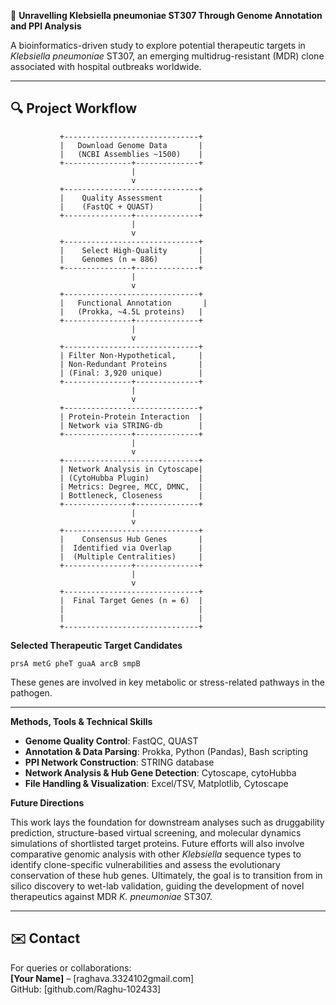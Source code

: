 🧬 **Unravelling Klebsiella pneumoniae ST307 Through Genome Annotation and PPI Analysis**

A bioinformatics-driven study to explore potential therapeutic targets in *Klebsiella pneumoniae* ST307, an emerging multidrug-resistant (MDR) clone associated with hospital outbreaks worldwide.

---
## 🔍 **Project Workflow**

               +------------------------------+
               |   Download Genome Data       |
               |   (NCBI Assemblies ~1500)    |
               +---------------+--------------+
                               |
                               v
               +------------------------------+
               |    Quality Assessment        |
               |    (FastQC + QUAST)          |
               +---------------+--------------+
                               |
                               v
               +------------------------------+
               |    Select High-Quality       |
               |    Genomes (n = 886)         |
               +---------------+--------------+
                               |
                               v
               +------------------------------+
               |   Functional Annotation       |
               |   (Prokka, ~4.5L proteins)   |
               +---------------+--------------+
                               |
                               v
               +------------------------------+
               | Filter Non-Hypothetical,     |
               | Non-Redundant Proteins       |
               | (Final: 3,920 unique)        |
               +---------------+--------------+
                               |
                               v
               +------------------------------+
               | Protein-Protein Interaction  |
               | Network via STRING-db        |
               +---------------+--------------+
                               |
                               v
               +------------------------------+
               | Network Analysis in Cytoscape|
               | (CytoHubba Plugin)           |
               | Metrics: Degree, MCC, DMNC,  |
               | Bottleneck, Closeness        |
               +---------------+--------------+
                               |
                               v
               +------------------------------+
               |    Consensus Hub Genes       |
               |  Identified via Overlap      |
               |  (Multiple Centralities)     |
               +---------------+--------------+
                               |
                               v
               +------------------------------+
               |  Final Target Genes (n = 6)  |
               |                              |
               |                              |
               +------------------------------+

 **Selected Therapeutic Target Candidates**

```text
prsA metG pheT guaA arcB smpB
```

These genes are involved in key metabolic or stress-related pathways in the pathogen.

---

**Methods, Tools & Technical Skills**

- **Genome Quality Control**: FastQC, QUAST  
- **Annotation & Data Parsing**: Prokka, Python (Pandas), Bash scripting  
- **PPI Network Construction**: STRING database  
- **Network Analysis & Hub Gene Detection**: Cytoscape, cytoHubba  
- **File Handling & Visualization**: Excel/TSV, Matplotlib, Cytoscape



**Future Directions**

This work lays the foundation for downstream analyses such as druggability prediction, structure-based virtual screening, and molecular dynamics simulations of shortlisted target proteins. Future efforts will also involve comparative genomic analysis with other *Klebsiella* sequence types to identify clone-specific vulnerabilities and assess the evolutionary conservation of these hub genes. Ultimately, the goal is to transition from in silico discovery to wet-lab validation, guiding the development of novel therapeutics against MDR *K. pneumoniae* ST307.

---

## ✉️ **Contact**

For queries or collaborations:  
**[Your Name]** – [raghava.3324102gmail.com]  
GitHub: [github.com/Raghu-102433]

